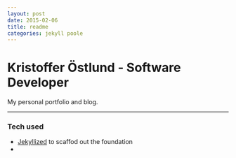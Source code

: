```yaml
---
layout: post
date: 2015-02-06
title: readme
categories: jekyll poole
---
```


# Kristoffer Östlund - Software Developer

My personal portfolio and blog.

---

### Tech used

* [Jekyllized](https://github.com/sondr3/generator-jekyllized) to scaffod out the foundation
* 